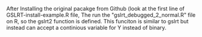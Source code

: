 After Installing the original pacakge from Github (look at the first line of  GSLRT-install-example.R file,
The run the "gslrt_debugged_2_normal.R" file on R, so the gslrt2 function is defined.
This funciton is similar to gslrt but instead can accept a continious variable for Y instead of binary.
